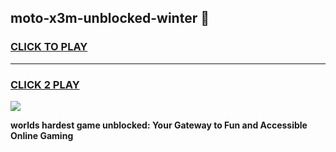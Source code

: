 
## moto-x3m-unblocked-winter 👋
<h3>
<a href="https://premium.freeplayer.one?title=moto-x3m-unblocked-winter&ref=14F">CLICK TO PLAY</a></h3>
<hr>

<h3>
<a href="https://premium.freeplayer.one?title=moto-x3m-unblocked-winter&ref=14F">CLICK 2 PLAY</a>
  
</h3>

<a href="https://premium.freeplayer.one?title=moto-x3m-unblocked-winter&ref=12F/"><img src="https://clearcache.store/games.png"></a>


**worlds hardest game unblocked: Your Gateway to Fun and Accessible Online Gaming**
